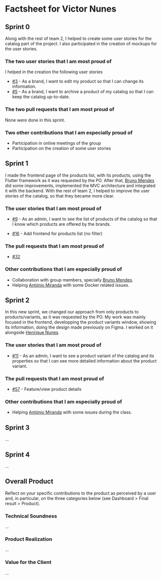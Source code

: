 # Factsheet for Victor Nunes

## Sprint 0

Along with the rest of team 2, I helped to create some user stories for the catalog part of the project.
I also participated in the creation of mockups for the user stories.

### The two user stories that I am most proud of

I helped in the creation the following user stories

 * [#3](https://github.com/FEUP-MEIC-DS-2022-1MEIC01/catalog/issues/3) - As a brand, I want to edit my product so that I can change its information.
 * [#5](https://github.com/FEUP-MEIC-DS-2022-1MEIC01/catalog/issues/5) - As a brand, I want to archive a product of my catalog so that I can keep the catalog up-to-date.


### The two pull requests that I am most proud of

None were done in this sprint.

### Two other contributions that I am especially proud of

 * Participation in online meetings of the group
 * Participation on the creation of some user stories



## Sprint 1

I made the frontend page of the products list, with its products, using the Flutter framework as it was requested by the PO. After that, [Bruno Mendes](https://github.com/FEUP-MEIC-DS-2022-1MEIC01/base-app/blob/develop/factsheets/Bruno_Mendes.md) did some improvements, implemented the MVC architecture and integrated it with the backend.
With the rest of team 2, I helped to improve the user stories of the catalog, so that they became more clear.

### The user stories that I am most proud of

 * [#9](https://github.com/FEUP-MEIC-DS-2022-1MEIC01/catalog/issues/9) - As an admin, I want to see the list of products of the catalog so that I know which products are offered by the brands.

* [#16](https://github.com/FEUP-MEIC-DS-2022-1MEIC01/catalog/issues/16) - Add frontend for products list (no filter)


### The pull requests that I am most proud of

* [#32](https://github.com/FEUP-MEIC-DS-2022-1MEIC01/catalog/pull/32)

### Other contributions that I am especially proud of

 * Collaboration with group members, specially [Bruno Mendes](https://github.com/FEUP-MEIC-DS-2022-1MEIC01/base-app/blob/develop/factsheets/Bruno_Mendes.md).
 * Helping [António Miranda](https://github.com/FEUP-MEIC-DS-2022-1MEIC01/base-app/blob/develop/factsheets/Ant%C3%B3nio_Miranda.md) with some Docker related issues.


## Sprint 2

In this new sprint, we changed our approach from only products to products/variants, as it was requested by the PO. My work was mainly focused in the frontend, developping the product variants window, showing its information, doing the design made previously on Figma. I worked on it alongside [Henrique Nunes](https://github.com/FEUP-MEIC-DS-2022-1MEIC01/base-app/blob/develop/factsheets/Henrique_Nunes.md).

### The user stories that I am most proud of

 * [#11](https://github.com/FEUP-MEIC-DS-2022-1MEIC01/catalog/issues/11) - As an admin, I want to see a product variant of the catalog and its properties so that I can see more detailed information about the product variant.


### The pull requests that I am most proud of

* [#57](https://github.com/FEUP-MEIC-DS-2022-1MEIC01/catalog/pull/57) - Feature/view product details

### Other contributions that I am especially proud of

 * Helping [António Miranda](https://github.com/FEUP-MEIC-DS-2022-1MEIC01/base-app/blob/develop/factsheets/Ant%C3%B3nio_Miranda.md) with some issues during the class.


## Sprint 3

...


## Sprint 4

...


## Overall Product

Reflect on your specific contributions to the product as perceived by a user and, in particular, on the three categories below (see Dashboard > Final result > Product).


### Technical Soundness

...


### Product Realization

...


### Value for the Client

...
